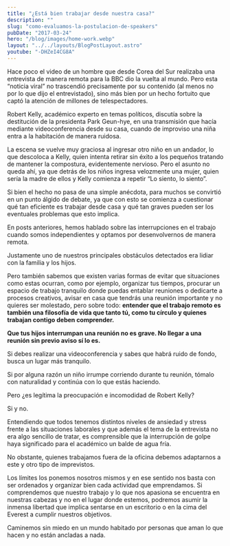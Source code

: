 ```yaml
---
title: "¿Está bien trabajar desde nuestra casa?"
description: ""
slug: "como-evaluamos-la-postulacion-de-speakers"
pubDate: "2017-03-24"
hero: "/blog/images/home-work.webp"
layout: "../../layouts/BlogPostLayout.astro"
youtube: "-DHZeI4CG8A"
---
```


Hace poco el video de un hombre que desde Corea del Sur realizaba una entrevista de manera remota para la BBC dio la vuelta al mundo. Pero esta “noticia viral” no trascendió precisamente por su contenido (al menos no por lo que dijo el entrevistado), sino más bien por un hecho fortuito que captó la atención de millones de telespectadores.

Robert Kelly, académico experto en temas políticos, discutía sobre la destitución de la presidenta Park Geun-hye, en una transmisión que hacía mediante videoconferencia desde su casa, cuando de improviso una niña entra a la habitación de manera ruidosa.

La escena se vuelve muy graciosa al ingresar otro niño en un andador, lo que descoloca a Kelly, quien intenta retirar sin éxito a los pequeños tratando de mantener la compostura, evidentemente nervioso. Pero el asunto no queda ahí, ya que detrás de los niños ingresa velozmente una mujer, quien sería la madre de ellos y Kelly comienza a repetir “Lo siento, lo siento”.

Si bien el hecho no pasa de una simple anécdota, para muchos se convirtió en un punto álgido de debate, ya que con esto se comienza a cuestionar qué tan eficiente es trabajar desde casa y qué tan graves pueden ser los eventuales problemas que esto implica.

En posts anteriores, hemos hablado sobre las interrupciones en el trabajo cuando somos independientes y optamos por desenvolvernos de manera remota.

Justamente uno de nuestros principales obstáculos detectados era lidiar con la familia y los hijos.

Pero también sabemos que existen varias formas de evitar que situaciones como estas ocurran, como por ejemplo, organizar tus tiempos, procurar un espacio de trabajo tranquilo donde puedas entablar reuniones o dedicarte a procesos creativos, avisar en casa que tendrás una reunión importante y no quieres ser molestado, pero sobre todo: **entender que el trabajo remoto es también una filosofía de vida que tanto tú, como tu círculo y quienes trabajan contigo deben comprender.**

**Que tus hijos interrumpan una reunión no es grave. No llegar a una reunión sin previo aviso sí lo es.**

Si debes realizar una videoconferencia y sabes que habrá ruido de fondo, busca un lugar más tranquilo.

Si por alguna razón un niño irrumpe corriendo durante tu reunión, tómalo con naturalidad y continúa con lo que estás haciendo.

Pero ¿es legítima la preocupación e incomodidad de Robert Kelly?

Si y no.

Entendiendo que todos tenemos distintos niveles de ansiedad y stress frente a las situaciones laborales y que además el tema de la entrevista no era algo sencillo de tratar, es comprensible que la interrupción de golpe haya significado para el académico un balde de agua fría.

No obstante, quienes trabajamos fuera de la oficina debemos adaptarnos a este y otro tipo de imprevistos.

Los límites los ponemos nosotros mismos y en ese sentido nos basta con ser ordenados y organizar bien cada actividad que emprendamos. Si comprendemos que nuestro trabajo y lo que nos apasiona se encuentra en nuestras cabezas y no en el lugar donde estemos, podremos asumir la inmensa libertad que implica sentarse en un escritorio o en la cima del Everest a cumplir nuestros objetivos.

Caminemos sin miedo en un mundo habitado por personas que aman lo que hacen y no están ancladas a nada.